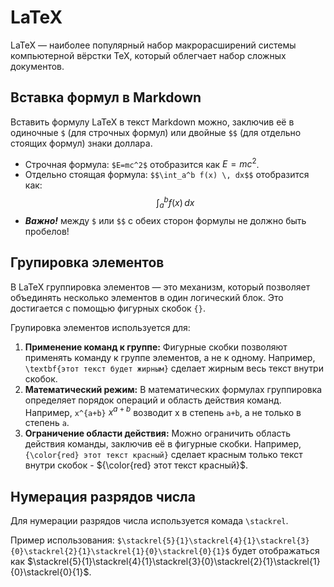 # LaTeX

LaTeX — наиболее популярный набор макрорасширений системы компьютерной вёрстки TeX, который облегчает набор сложных документов.

## Вставка формул в Markdown

Вставить формулу LaTeX в текст Markdown можно, заключив её в одиночные `$` (для строчных формул) или двойные `$$` (для отдельно стоящих формул) знаки доллара.
- Строчная формула: `$E=mc^2$` отобразится как $E=mc^2$.
- Отдельно стоящая формула: `$$\int_a^b f(x) \, dx$$` отобразится как: $$\int_a^b f(x) \, dx$$
- ***Важно!*** между `$` или `$$` с обеих сторон формулы не должно быть пробелов!

## Групировка элементов
В LaTeX группировка элементов — это механизм, который позволяет объединять несколько элементов в один логический блок. Это достигается с помощью фигурных скобок `{}`.

Групировка элементов используется для:
1. **Применение команд к группе:** Фигурные скобки позволяют применять команду к группе элементов, а не к одному. Например, `\textbf{этот текст будет жирным}` сделает жирным весь текст внутри скобок.
2. **Математический режим:** В математических формулах группировка определяет порядок операций и область действия команд. Например, `x^{a+b}` $x^{a+b}$ возводит x в степень `a+b`, а не только в степень `a`.
3. **Ограничение области действия:** Можно ограничить область действия команды, заключив её в фигурные скобки. Например, `{\color{red} этот текст красный}` сделает красным только текст внутри скобок - ${\color{red} этот текст красный}$.

## Нумерация разрядов числа

Для нумерации разрядов числа используется комада `\stackrel`. 

Пример использования: `$\stackrel{5}{1}\stackrel{4}{1}\stackrel{3}{0}\stackrel{2}{1}\stackrel{1}{0}\stackrel{0}{1}$` будет отображаться как $\stackrel{5}{1}\stackrel{4}{1}\stackrel{3}{0}\stackrel{2}{1}\stackrel{1}{0}\stackrel{0}{1}$. 
